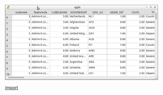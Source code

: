 ![](../images/QgsAttributeTableView-standalone.png)

[import](../gui/qgis-sample-QgsAttributeTableView.py)
